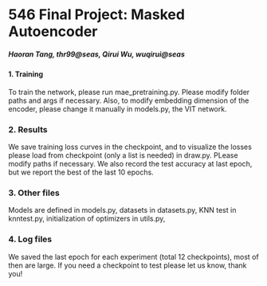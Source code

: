 # 546 Final Project: Masked Autoencoder
##### Haoran Tang, thr99@seas, Qirui Wu, wuqirui@seas

#### 1. Training
To train the network, please run mae_pretraining.py. Please modify folder paths and args if necessary. Also, to modify embedding dimension of the encoder, please change it manually in models.py, the VIT network.
### 2. Results
We save training loss curves in the checkpoint, and to visualize the losses please load from checkpoint (only a list is needed) in draw.py. PLease modify paths if necessary. We also record the test accuracy at last epoch, but we report the best of the last 10 epochs.
### 3. Other files
Models are defined in models.py, datasets in datasets.py, KNN test in knntest.py, initialization of optimizers in utils.py, 
### 4. Log files
We saved the last epoch for each experiment (total 12 checkpoints), most of then are large. If you need a checkpoint to test please let us know, thank you!